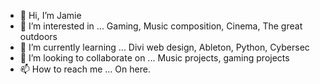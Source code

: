 - 👋 Hi, I’m Jamie
- 👀 I’m interested in ... Gaming, Music composition, Cinema, The great outdoors 
- 🌱 I’m currently learning ... Divi web design, Ableton, Python, Cybersec
- 💞️ I’m looking to collaborate on ... Music projects, gaming projects
- 📫 How to reach me ... On here.

<!---
jamierichardson1980/jamierichardson1980 is a ✨ special ✨ repository because its `README.md` (this file) appears on your GitHub profile.
You can click the Preview link to take a look at your changes.
--->
